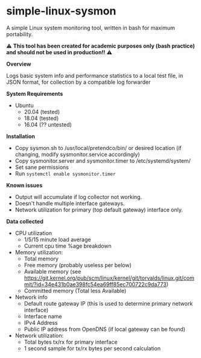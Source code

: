 # simple-linux-sysmon
A simple Linux system monitoring tool, written in bash for maximum portability.

⚠️ **This tool has been created for academic purposes only (bash practice) and should not be used in production!!** ⚠️

**Overview**

Logs basic system info and performance statistics to a local test file, in JSON format, for collection by a compatible log forwarder

**System Requirements**
- Ubuntu
  - 20.04 (tested)
  - 18.04 (tested)
  - 16.04 (?? untested)

**Installation**

- Copy sysmon.sh to /usr/local/pretendco/bin/ or desired location (if changing, modify sysmonitor.service accordingly)
- Copy sysmonitor.server and sysmonitor.timer to /etc/systemd/system/
- Set sane permissions
- Run `systemctl enable sysmonitor.timer`

**Known issues**

- Output will accumulate if log collector not working.
- Doesn't handle multiple interface gateways.
- Network utilization for primary (top default gateway) interface only.

**Data collected**
- CPU utilization
  - 1/5/15 minute load average
  - Current cpu time %age breakdown
- Memory utilization:
  - Total memory
  - Free memory (probably useless per below)
  - Available memory (see https://git.kernel.org/pub/scm/linux/kernel/git/torvalds/linux.git/commit/?id=34e431b0ae398fc54ea69ff85ec700722c9da773)
  - Committed memory (Total less Available)
- Network info
  - Default route gateway IP (this is used to determine primary network interface)
  - Interface name
  - IPv4 Address
  - Public IP address from OpenDNS (if local gateway can be found)
- Network utilization:
  - Total bytes tx/rx for primary interface
  - 1 second sample for tx/rx bytes per second calculation
